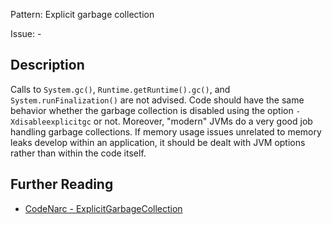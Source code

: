Pattern: Explicit garbage collection

Issue: -

## Description

Calls to `System.gc()`, `Runtime.getRuntime().gc()`, and `System.runFinalization()` are not advised. Code should have the same behavior whether the garbage collection is disabled using the option `-Xdisableexplicitgc` or not. Moreover, "modern" JVMs do a very good job handling garbage collections. If memory usage issues unrelated to memory leaks develop within an application, it should be dealt with JVM options rather than within the code itself.

## Further Reading

* [CodeNarc - ExplicitGarbageCollection](https://codenarc.github.io/CodeNarc/codenarc-rules-basic.html#explicitgarbagecollection-rule)